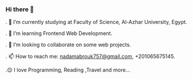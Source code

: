 ### Hi there 👋

. 🔭 I’m currently studying at Faculty of Science, Al-Azhar University, Egypt.

. 🌱 I’m learning Frontend Web Development.

. 🤝 I’m looking to collaborate on some web projects.

. 📫 How to reach me: nadamabrouk757@gmail.com, +201065675145.

.😌 I love Programming, Reading ,Travel and more...


